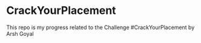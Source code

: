 # CrackYourPlacement
This repo is my progress related to the Challenge #CrackYourPlacement by Arsh Goyal 
